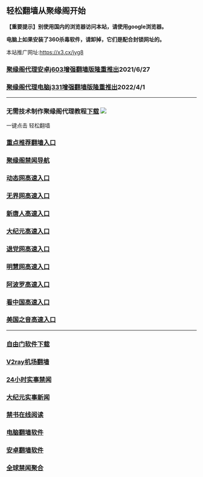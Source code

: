 ## 轻松翻墙从聚缘阁开始

**【重要提示】别使用国内的浏览器访问本站，请使用google浏览器。**

**电脑上如果安装了360杀毒软件，请卸掉，它们是配合封锁网址的。**

本站推广网址:https://x3.cx/jyg8

### [聚缘阁代理安卓j603增强翻墙版隆重推出](https://gitlab.com/juyuange/2/-/raw/master/j603.apk)2021/6/27

### [聚缘阁代理电脑j331增强翻墙版隆重推出](https://gitlab.com/j25414/jyg/-/raw/master/j331.apk)2022/4/1

***



### 无需技术制作聚缘阁代理教程[下载](https://gitlab.com/j25414/jyg/-/raw/master/jygdl.rar)  ![](http://daohang.juyuange.eu.org/j2.gif)

一键点击 轻松翻墙

### [重点推荐翻墙入口](https://x3.cx/123)

### [聚缘阁禁闻导航](https://365874er.uae7.ga/kaac/j20e)

### [动态网高速入口](https://365874er.uae7.ga/aaae/e46544p)

### [无界网高速入口](https://365874er.uae7.ga/aaae/u12r)

### [新唐人高速入口](https://365874er.uae7.ga/aaae/t5r)

### [大纪元高速入口](https://365874er.uae7.ga/aaae/r7t)

### [退党网高速入口](https://365874er.uae7.ga/aaae/r8g)

### [明慧网高速入口](https://365874er.uae7.ga/aaae/r3g)

### [阿波罗高速入口](https://365874er.uae7.ga/aaae/e13w)

### [看中国高速入口](https://365874er.uae7.ga/aaae/w11n)

### [美国之音高速入口](https://365874er.uae7.ga/aaae/w18m)

***






### [自由门软件下载](https://git.io/skyfree)

### [V2ray机场翻墙](https://github.com/bannedbook/fanqiang/wiki/V2ray%E6%9C%BA%E5%9C%BA)

### [24小时实事禁闻](https://github.com/fyvn2199/djy/blob/master/gb/n24hr.md?dfh#1)

### [大纪元实事新闻](https://github.com/fyvn2199/djy/blob/master/gb/nsc413.md?dfh#1)

### [禁书在线阅读](https://github.com/txyzum203/djy/blob/master/gb/9p.md?flntdtv#1)

### [电脑翻墙软件](https://github.com/Alvin9999/new-pac/wiki)

### [安卓翻墙软件](https://git.io/afq)

### [全球禁闻聚合](https://github.com/gfw-breaker/banned-news1/blob/master/README.md)












